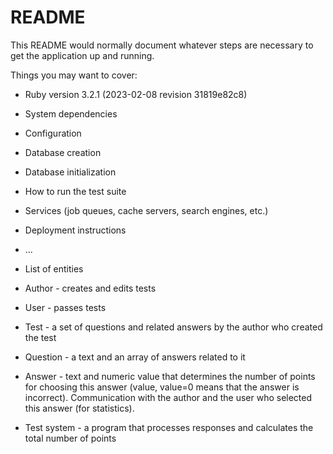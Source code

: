 # README

This README would normally document whatever steps are necessary to get the
application up and running.

Things you may want to cover:

* Ruby version 3.2.1 (2023-02-08 revision 31819e82c8)

* System dependencies

* Configuration

* Database creation

* Database initialization

* How to run the test suite

* Services (job queues, cache servers, search engines, etc.)

* Deployment instructions

* ...
* List of entities
* Author - creates and edits tests
* User - passes tests
* Test - a set of questions and related answers by the author who created the test
* Question - a text and an array of answers related to it
* Answer - text and numeric value that determines the number of points for choosing this answer (value,
  value=0 means that the answer is incorrect). Communication with the author and the user who selected this answer (for statistics).
* Test system - a program that processes responses and calculates the total number of points